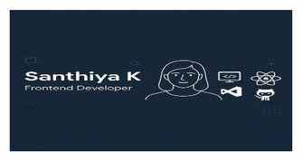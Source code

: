 <p align="center">
  <img src="https://raw.githubusercontent.com/Santhiyaa13/Santhiyaa13/main/banner.png" alt="Santhiya K | Frontend Developer Banner" width="500" height="250">
</p>

